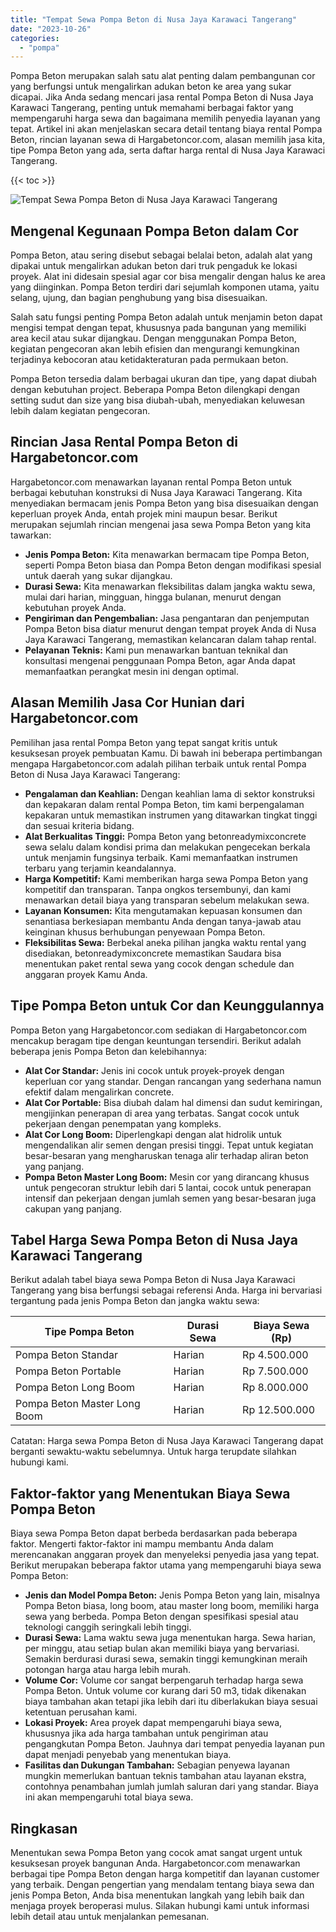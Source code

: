 ```yaml
---
title: "Tempat Sewa Pompa Beton di Nusa Jaya Karawaci Tangerang"
date: "2023-10-26"
categories: 
  - "pompa"
---
```




Pompa Beton merupakan salah satu alat penting dalam pembangunan cor yang berfungsi untuk mengalirkan adukan beton ke area yang sukar dicapai. Jika Anda sedang mencari jasa rental Pompa Beton di Nusa Jaya Karawaci Tangerang, penting untuk memahami berbagai faktor yang mempengaruhi harga sewa dan bagaimana memilih penyedia layanan yang tepat. Artikel ini akan menjelaskan secara detail tentang biaya rental Pompa Beton, rincian layanan sewa di Hargabetoncor.com, alasan memilih jasa kita, tipe Pompa Beton yang ada, serta daftar harga rental di Nusa Jaya Karawaci Tangerang.

{{< toc >}}

![Tempat Sewa Pompa Beton di Nusa Jaya Karawaci Tangerang](https://hargareadymixid.github.io/pompa/concrete-pump%20(10).png)

## Mengenal Kegunaan Pompa Beton dalam Cor

Pompa Beton, atau sering disebut sebagai belalai beton, adalah alat yang dipakai untuk mengalirkan adukan beton dari truk pengaduk ke lokasi proyek. Alat ini didesain spesial agar cor bisa mengalir dengan halus ke area yang diinginkan. Pompa Beton terdiri dari sejumlah komponen utama, yaitu selang, ujung, dan bagian penghubung yang bisa disesuaikan.

Salah satu fungsi penting Pompa Beton adalah untuk menjamin beton dapat mengisi tempat dengan tepat, khususnya pada bangunan yang memiliki area kecil atau sukar dijangkau. Dengan menggunakan Pompa Beton, kegiatan pengecoran akan lebih efisien dan mengurangi kemungkinan terjadinya kebocoran atau ketidakteraturan pada permukaan beton.

Pompa Beton tersedia dalam berbagai ukuran dan tipe, yang dapat diubah dengan kebutuhan project. Beberapa Pompa Beton dilengkapi dengan setting sudut dan size yang bisa diubah-ubah, menyediakan keluwesan lebih dalam kegiatan pengecoran.

## Rincian Jasa Rental Pompa Beton di Hargabetoncor.com

Hargabetoncor.com menawarkan layanan rental Pompa Beton untuk berbagai kebutuhan konstruksi di Nusa Jaya Karawaci Tangerang. Kita menyediakan bermacam jenis Pompa Beton yang bisa disesuaikan dengan keperluan proyek Anda, entah projek mini maupun besar. Berikut merupakan sejumlah rincian mengenai jasa sewa Pompa Beton yang kita tawarkan:

- **Jenis Pompa Beton:** Kita menawarkan bermacam tipe Pompa Beton, seperti Pompa Beton biasa dan Pompa Beton dengan modifikasi spesial untuk daerah yang sukar dijangkau.
- **Durasi Sewa:** Kita menawarkan fleksibilitas dalam jangka waktu sewa, mulai dari harian, mingguan, hingga bulanan, menurut dengan kebutuhan proyek Anda.
- **Pengiriman dan Pengembalian:** Jasa pengantaran dan penjemputan Pompa Beton bisa diatur menurut dengan tempat proyek Anda di Nusa Jaya Karawaci Tangerang, memastikan kelancaran dalam tahap rental.
- **Pelayanan Teknis:** Kami pun menawarkan bantuan teknikal dan konsultasi mengenai penggunaan Pompa Beton, agar Anda dapat memanfaatkan perangkat mesin ini dengan optimal.

## Alasan Memilih Jasa Cor Hunian dari Hargabetoncor.com

Pemilihan jasa rental Pompa Beton yang tepat sangat kritis untuk kesuksesan proyek pembuatan Kamu. Di bawah ini beberapa pertimbangan mengapa Hargabetoncor.com adalah pilihan terbaik untuk rental Pompa Beton di Nusa Jaya Karawaci Tangerang:

- **Pengalaman dan Keahlian:** Dengan keahlian lama di sektor konstruksi dan kepakaran dalam rental Pompa Beton, tim kami berpengalaman kepakaran untuk memastikan instrumen yang ditawarkan tingkat tinggi dan sesuai kriteria bidang.
- **Alat Berkualitas Tinggi:** Pompa Beton yang betonreadymixconcrete sewa selalu dalam kondisi prima dan melakukan pengecekan berkala untuk menjamin fungsinya terbaik. Kami memanfaatkan instrumen terbaru yang terjamin keandalannya.
- **Harga Kompetitif:** Kami memberikan harga sewa Pompa Beton yang kompetitif dan transparan. Tanpa ongkos tersembunyi, dan kami menawarkan detail biaya yang transparan sebelum melakukan sewa.
- **Layanan Konsumen:** Kita mengutamakan kepuasan konsumen dan senantiasa berkesiapan membantu Anda dengan tanya-jawab atau keinginan khusus berhubungan penyewaan Pompa Beton.
- **Fleksibilitas Sewa:** Berbekal aneka pilihan jangka waktu rental yang disediakan, betonreadymixconcrete memastikan Saudara bisa menentukan paket rental sewa yang cocok dengan schedule dan anggaran proyek Kamu Anda.

## Tipe Pompa Beton untuk Cor dan Keunggulannya

Pompa Beton yang Hargabetoncor.com sediakan di Hargabetoncor.com mencakup beragam tipe dengan keuntungan tersendiri. Berikut adalah beberapa jenis Pompa Beton dan kelebihannya:

- **Alat Cor Standar:** Jenis ini cocok untuk proyek-proyek dengan keperluan cor yang standar. Dengan rancangan yang sederhana namun efektif dalam mengalirkan concrete.
- **Alat Cor Portable:** Bisa diubah dalam hal dimensi dan sudut kemiringan, mengijinkan penerapan di area yang terbatas. Sangat cocok untuk pekerjaan dengan penempatan yang kompleks.
- **Alat Cor Long Boom:** Diperlengkapi dengan alat hidrolik untuk mengendalikan alir semen dengan presisi tinggi. Tepat untuk kegiatan besar-besaran yang mengharuskan tenaga alir terhadap aliran beton yang panjang.
- **Pompa Beton Master Long Boom:** Mesin cor yang dirancang khusus untuk pengecoran struktur lebih dari 5 lantai, cocok untuk penerapan intensif dan pekerjaan dengan jumlah semen yang besar-besaran juga cakupan yang panjang.

## Tabel Harga Sewa Pompa Beton di Nusa Jaya Karawaci Tangerang

Berikut adalah tabel biaya sewa Pompa Beton di Nusa Jaya Karawaci Tangerang yang bisa berfungsi sebagai referensi Anda. Harga ini bervariasi tergantung pada jenis Pompa Beton dan jangka waktu sewa:

| Tipe Pompa Beton | Durasi Sewa | Biaya Sewa (Rp) |
| --- | --- | --- |
| Pompa Beton Standar | Harian | Rp 4.500.000 |
| Pompa Beton Portable | Harian | Rp 7.500.000 |
| Pompa Beton Long Boom | Harian | Rp 8.000.000 |
| Pompa Beton Master Long Boom | Harian | Rp 12.500.000 |

Catatan: Harga sewa Pompa Beton di Nusa Jaya Karawaci Tangerang dapat berganti sewaktu-waktu sebelumnya. Untuk harga terupdate silahkan hubungi kami.

## Faktor-faktor yang Menentukan Biaya Sewa Pompa Beton

Biaya sewa Pompa Beton dapat berbeda berdasarkan pada beberapa faktor. Mengerti faktor-faktor ini mampu membantu Anda dalam merencanakan anggaran proyek dan menyeleksi penyedia jasa yang tepat. Berikut merupakan beberapa faktor utama yang mempengaruhi biaya sewa Pompa Beton:

- **Jenis dan Model Pompa Beton:** Jenis Pompa Beton yang lain, misalnya Pompa Beton biasa, long boom, atau master long boom, memiliki harga sewa yang berbeda. Pompa Beton dengan spesifikasi spesial atau teknologi canggih seringkali lebih tinggi.
- **Durasi Sewa:** Lama waktu sewa juga menentukan harga. Sewa harian, per minggu, atau setiap bulan akan memiliki biaya yang bervariasi. Semakin berdurasi durasi sewa, semakin tinggi kemungkinan meraih potongan harga atau harga lebih murah.
- **Volume Cor:** Volume cor sangat berpengaruh terhadap harga sewa Pompa Beton. Untuk volume cor kurang dari 50 m3, tidak dikenakan biaya tambahan akan tetapi jika lebih dari itu diberlakukan biaya sesuai ketentuan perusahan kami.
- **Lokasi Proyek:** Area proyek dapat mempengaruhi biaya sewa, khususnya jika ada harga tambahan untuk pengiriman atau pengangkutan Pompa Beton. Jauhnya dari tempat penyedia layanan pun dapat menjadi penyebab yang menentukan biaya.
- **Fasilitas dan Dukungan Tambahan:** Sebagian penyewa layanan mungkin memerlukan bantuan teknis tambahan atau layanan ekstra, contohnya penambahan jumlah jumlah saluran dari yang standar. Biaya ini akan mempengaruhi total biaya sewa.

## Ringkasan

Menentukan sewa Pompa Beton yang cocok amat sangat urgent untuk kesuksesan proyek bangunan Anda. Hargabetoncor.com menawarkan berbagai tipe Pompa Beton dengan harga kompetitif dan layanan customer yang terbaik. Dengan pengertian yang mendalam tentang biaya sewa dan jenis Pompa Beton, Anda bisa menentukan langkah yang lebih baik dan menjaga proyek beroperasi mulus. Silakan hubungi kami untuk informasi lebih detail atau untuk menjalankan pemesanan.
